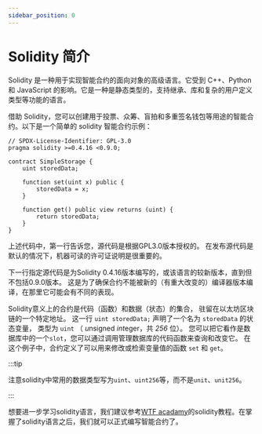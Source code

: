 ```yaml
---
sidebar_position: 0
---
```



# Solidity 简介


Solidity 是一种用于实现智能合约的面向对象的高级语言。它受到 C++、Python 和 JavaScript 的影响。它是一种是静态类型的，支持继承、库和复杂的用户定义类型等功能的语言。

借助 Solidity，您可以创建用于投票、众筹、盲拍和多重签名钱包等用途的智能合约。以下是一个简单的 solidity 智能合约示例：
```solidity
// SPDX-License-Identifier: GPL-3.0
pragma solidity >=0.4.16 <0.9.0;

contract SimpleStorage {
    uint storedData;

    function set(uint x) public {
        storedData = x;
    }

    function get() public view returns (uint) {
        return storedData;
    }
}
```

上述代码中，第一行告诉您，源代码是根据GPL3.0版本授权的。 在发布源代码是默认的情况下，机器可读的许可证说明是很重要的。

下一行指定源代码是为Solidity 0.4.16版本编写的，或该语言的较新版本，直到但不包括0.9.0版本。 这是为了确保合约不能被新的（有重大改变的）编译器版本编译，在那里它可能会有不同的表现。 

Solidity意义上的合约是代码（函数）和数据（状态）的集合， 驻留在以太坊区块链的一个特定地址。 这一行 `uint storedData;` 声明了一个名为 `storedData` 的状态变量， 类型为 `uint` （ *u*nsigned *int*eger，共 *256* 位）。 您可以把它看作是数据库中的一个`slot`，您可以通过调用管理数据库的代码函数来查询和改变它。 在这个例子中，合约定义了可以用来修改或检索变量值的函数 `set` 和 `get`。

:::tip

注意solidity中常用的数据类型写为`uint`、`uint256`等，而不是`unit`、`unit256`。

:::

想要进一步学习solidity语言，我们建议参考[WTF acadamy](https://www.wtf.academy/solidity-start)的solidity教程。在掌握了solidity语言之后，我们就可以正式编写智能合约了。